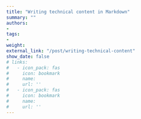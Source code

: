```yaml
---
title: "Writing technical content in Markdown"
summary: ""
authors:
- 
tags:
- 
weight: 
external_link: "/post/writing-technical-content"
show_date: false
# links:
#   - icon_pack: fas
#     icon: bookmark
#     name: 
#     url: ''
#   - icon_pack: fas
#     icon: bookmark
#     name: 
#     url: ''
---
```



